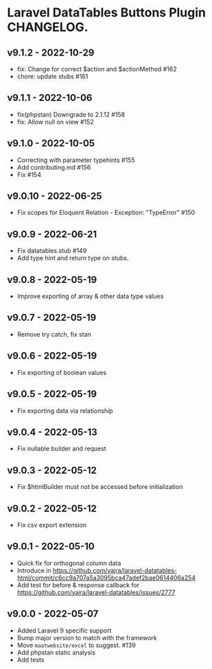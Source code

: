 # Laravel DataTables Buttons Plugin CHANGELOG.

## v9.1.2 - 2022-10-29

- fix: Change for correct $action and $actionMethod #162
- chore: update stubs #161

## v9.1.1 - 2022-10-06

- fix(phpstan) Downgrade to 2.1.12 #158
- fix: Allow null on view #152

## v9.1.0 - 2022-10-05

- Correcting with parameter typehints #155
- Add contributing.md #156
- Fix #154

## v9.0.10 - 2022-06-25

- Fix scopes for Eloquent Relation - Exception: "TypeError" #150

## v9.0.9 - 2022-06-21

- Fix datatables.stub #149
- Add type hint and return type on stubs.

## v9.0.8 - 2022-05-19

- Improve exporting of array & other data type values

## v9.0.7 - 2022-05-19

- Remove try catch, fix stan

## v9.0.6 - 2022-05-19

- Fix exporting of boolean values

## v9.0.5 - 2022-05-19

- Fix exporting data via relationship

## v9.0.4 - 2022-05-13

- Fix nullable builder and request

## v9.0.3 - 2022-05-12

- Fix $htmlBuilder must not be accessed before initialization

## v9.0.2 - 2022-05-12

- Fix csv export extension

## v9.0.1 - 2022-05-10

- Quick fix for orthogonal column data
- Introduce in https://github.com/yajra/laravel-datatables-html/commit/c6cc9a707a5a3095bca47adef2bae0614406a254
- Add test for before & response callback for https://github.com/yajra/laravel-datatables/issues/2777

## v9.0.0 - 2022-05-07

- Added Laravel 9 specific support
- Bump major version to match with the framework
- Move `maatwebsite/excel` to suggest. #139
- Add phpstan static analysis
- Add tests
